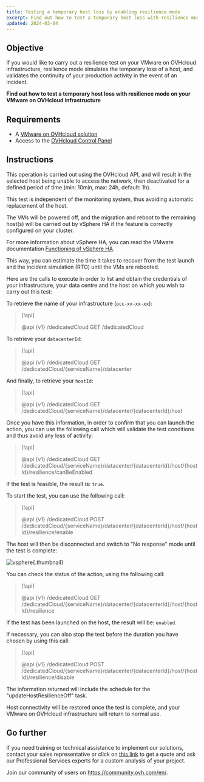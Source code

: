 ```yaml
---
title: Testing a temporary host loss by enabling resilience mode
excerpt: Find out how to test a temporary host loss with resilience mode on your VMware on OVHcloud infrastructure
updated: 2024-03-04
---
```


## Objective

If you would like to carry out a resilience test on your VMware on OVHcloud infrastructure, resilience mode simulates the temporary loss of a host, and validates the continuity of your production activity in the event of an incident.

**Find out how to test a temporary host loss with resilience mode on your VMware on OVHcloud infrastructure**

## Requirements

- A [VMware on OVHcloud solution](https://www.ovhcloud.com/en-au/hosted-private-cloud/vmware/)
- Access to the [OVHcloud Control Panel](/links/manager)

## Instructions

This operation is carried out using the OVHcloud API, and will result in the selected host being unable to access the network, then deactivated for a defined period of time (min: 10min, max: 24h, default: 1h).

This test is independent of the monitoring system, thus avoiding automatic replacement of the host.

The VMs will be powered off, and the migration and reboot to the remaining host(s) will be carried out by vSphere HA if the feature is correctly configured on your cluster.

For more information about vSphere HA, you can read the VMware documentation [Functioning of vSphere HA](https://docs.vmware.com/en/VMware-vSphere/7.0/com.vmware.vsphere.avail.doc/GUID-33A65FF7-DA22-4DC5-8B18-5A7F97CCA536.html).

This way, you can estimate the time it takes to recover from the test launch and the incident simulation (RTO) until the VMs are rebooted.

Here are the calls to execute in order to list and obtain the credentials of your infrastructure, your data centre and the host on which you wish to carry out this test:

To retrieve the name of your infrastructure (`pcc-xx-xx-xx`):

> [!api]
>
> @api {v1} /dedicatedCloud GET /dedicatedCloud

To retrieve your `datacenterId`:

> [!api]
>
> @api {v1} /dedicatedCloud GET /dedicatedCloud/{serviceName}/datacenter

And finally, to retrieve your `hostId`:

> [!api]
>
> @api {v1} /dedicatedCloud GET /dedicatedCloud/{serviceName}/datacenter/{datacenterId}/host

Once you have this information, in order to confirm that you can launch the action, you can use the following call which will validate the test conditions and thus avoid any loss of activity:

> [!api]
>
> @api {v1} /dedicatedCloud GET /dedicatedCloud/{serviceName}/datacenter/{datacenterId}/host/{hostId}/resilience/canBeEnabled

If the test is feasible, the result is: `true`.

To start the test, you can use the following call:

> [!api]
>
> @api {v1} /dedicatedCloud POST /dedicatedCloud/{serviceName}/datacenter/{datacenterId}/host/{hostId}/resilience/enable

The host will then be disconnected and switch to "No response" mode until the test is complete:

![vsphere](images/resilience_mode.png){.thumbnail}

You can check the status of the action, using the following call:

> [!api]
>
> @api {v1} /dedicatedCloud GET /dedicatedCloud/{serviceName}/datacenter/{datacenterId}/host/{hostId}/resilience

If the test has been launched on the host, the result will be: `enabled`.

If necessary, you can also stop the test before the duration you have chosen by using this call:

> [!api]
>
> @api {v1} /dedicatedCloud POST /dedicatedCloud/{serviceName}/datacenter/{datacenterId}/host/{hostId}/resilience/disable

The information returned will include the schedule for the "updateHostResilienceOff" task.

Host connectivity will be restored once the test is complete, and your VMware on OVHcloud infrastructure will return to normal use.

## Go further

If you need training or technical assistance to implement our solutions, contact your sales representative or click on [this link](https://www.ovhcloud.com/en-au/professional-services/) to get a quote and ask our Professional Services experts for a custom analysis of your project.

Join our community of users on <https://community.ovh.com/en/>.
